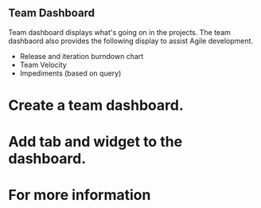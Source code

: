 ## Team Dashboard

Team dashboard displays what's going on in the projects. 
The team dashbaord also provides the following display to assist
Agile development.

* Release and iteration burndown chart
* Team Velocity
* Impediments (based on query)

# Create a team dashboard.

# Add tab and widget to the dashboard.

# For more information

